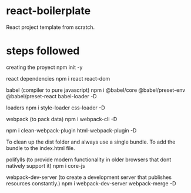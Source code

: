# react-boilerplate

React project template from scratch.

# steps followed
creating the proyect
npm init -y

react dependencies
npm i react react-dom

babel (compiler to pure javascript)
npm i @babel/core @babel/preset-env @babel/preset-react babel-loader -D

loaders
npm i style-loader css-loader -D

webpack (to pack data)
npm i webpack-cli -D

npm i clean-webpack-plugin html-webpack-plugin -D

To clean up the dist folder and always use a single bundle.
To add the bundle to the index.html file.

polifylls (to provide modern functionality in older browsers that dont natively support it)
npm i core-js

webpack-dev-server (to create a development server that publishes resources constantly.)
npm i webpack-dev-server webpack-merge -D